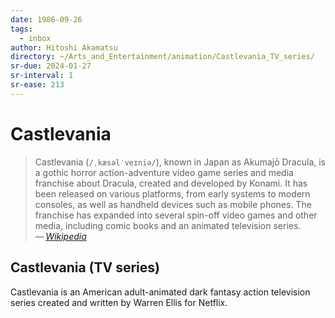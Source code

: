 ```yaml
---
date: 1986-09-26
tags:
  - inbox
author: Hitoshi Akamatsu
directory: ~/Arts_and_Entertainment/animation/Castlevania_TV_series/
sr-due: 2024-01-27
sr-interval: 1
sr-ease: 213
---
```


# Castlevania

> Castlevania (`/ˌkæsəlˈveɪniə/`), known in Japan as Akumajō Dracula, is a gothic
> horror action-adventure video game series and media franchise about Dracula,
> created and developed by Konami. It has been released on various platforms,
> from early systems to modern consoles, as well as handheld devices such as
> mobile phones. The franchise has expanded into several spin-off video games
> and other media, including comic books and an animated television series.\
> — <cite>[Wikipedia](https://en.wikipedia.org/wiki/Castlevania)</cite>

## Castlevania (TV series)

Castlevania is an American adult-animated dark fantasy action television series
created and written by Warren Ellis for Netflix.
